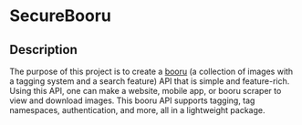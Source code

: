 # SecureBooru

## Description
The purpose of this project is to create a
[booru](https://en.wikipedia.org/wiki/Imageboard#Danbooru-style_boards)
(a collection of images with a tagging system and a search feature) API that is
simple and feature-rich. Using this API, one can make a website, mobile app, or
booru scraper to view and download images. This booru API supports tagging, tag
namespaces, authentication, and more, all in a lightweight package.
